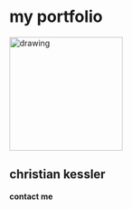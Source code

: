 # my portfolio
<img src="https://scontent-lax3-1.xx.fbcdn.net/v/t1.6435-9/72057975_10157535652287394_4115103561816211456_n.jpg?_nc_cat=104&ccb=1-5&_nc_sid=174925&_nc_ohc=tHNjDt_RPncAX_6taHR&_nc_ht=scontent-lax3-1.xx&oh=00_AT-4Qjl9jT8sdPqQhjX4yV0Fnrwobzb68uX1yw3Pp6YrvQ&oe=61E7DE5A" alt="drawing" width="200"/>

## christian kessler

**contact me**

